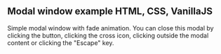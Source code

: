 ## Modal window example HTML, CSS, VanillaJS

Simple modal window with fade animation. You can close this modal by clicking the button, clicking the cross icon, clicking outside the modal content or clicking the "Escape" key.
